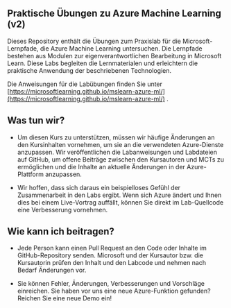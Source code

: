 ## Praktische Übungen zu Azure Machine Learning (v2)

Dieses Repository enthält die Übungen zum Praxislab für die Microsoft-Lernpfade, die Azure Machine Learning untersuchen. Die Lernpfade bestehen aus Modulen zur eigenverantwortlichen Bearbeitung in Microsoft Learn. Diese Labs begleiten die Lernmaterialen und erleichtern die praktische Anwendung der beschriebenen Technologien.

Die Anweisungen für die Labübungen finden Sie unter [https://microsoftlearning.github.io/mslearn-azure-ml/](https://microsoftlearning.github.io/mslearn-azure-ml/) .

## Was tun wir?

- Um diesen Kurs zu unterstützen, müssen wir häufige Änderungen an den Kursinhalten vornehmen, um sie an die verwendeten Azure-Dienste anzupassen.  Wir veröffentlichen die Labanweisungen und Labdateien auf GitHub, um offene Beiträge zwischen den Kursautoren und MCTs zu ermöglichen und die Inhalte an aktuelle Änderungen in der Azure-Plattform anzupassen.

- Wir hoffen, dass sich daraus ein beispielloses Gefühl der Zusammenarbeit in den Labs ergibt. Wenn sich Azure ändert und Ihnen dies bei einem Live-Vortrag auffällt, können Sie direkt im Lab-Quellcode eine Verbesserung vornehmen. 

## Wie kann ich beitragen?

- Jede Person kann einen Pull Request an den Code oder Inhalte im GitHub-Repository senden. Microsoft und der Kursautor bzw. die Kursautorin prüfen den Inhalt und den Labcode und nehmen nach Bedarf Änderungen vor.

- Sie können Fehler, Änderungen, Verbesserungen und Vorschläge einreichen.  Sie haben vor uns eine neue Azure-Funktion gefunden?  Reichen Sie eine neue Demo ein!
